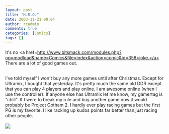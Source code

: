 ```yaml
---
layout: post
title: "H.R.O."
date: 2003-11-21 00:04
author: rcadmin
comments: true
categories: [Comics]
tags: []
---
```

It's no <a href=http://www.bitsmack.com/modules.php?op=modload&name=Comics&file=index&action=comic&id=358>joke.</a> There are a lot of good games out.
<br />

<br />
I've told myself I won't buy any more games until after Christmas. Except for Ultramix, I bought that yesterday. It's pretty much the same old DDR except that you can play 4 players and play online. I am awesome online (when I use the controller). If anyone else has Ultramix let me know, my gamertag is "chill". If I were to break my rule and buy another game now it would probably be Project Gotham 2. I hardly ever play racing games but the first PG is my favorite. I like racking up kudos points far better than just racing other people.<Br><br><!--more--><img src='/wp/wp-content/comics/20031121.gif' alt'' />
